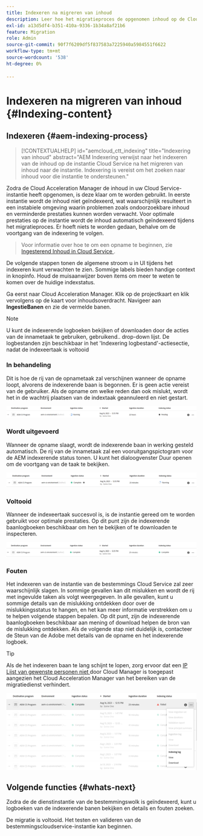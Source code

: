 ```yaml
---
title: Indexeren na migreren van inhoud
description: Leer hoe het migratieproces de opgenomen inhoud op de Cloud Service-instantie van de bestemming zal indexeren.
exl-id: a13d5df4-b351-410a-9336-1b34a8af21b6
feature: Migration
role: Admin
source-git-commit: 90f7f6209df5f837583a7225940a5984551f6622
workflow-type: tm+mt
source-wordcount: '538'
ht-degree: 0%

---
```


# Indexeren na migreren van inhoud {#Indexing-content}

## Indexeren {#aem-indexing-process}

>[!CONTEXTUALHELP]
>id="aemcloud_ctt_indexing"
>title="Indexering van inhoud"
>abstract="AEM Indexering verwijst naar het indexeren van de inhoud op de instantie Cloud Service na het migreren van inhoud naar de instantie. Indexering is vereist om het zoeken naar inhoud voor die instantie te ondersteunen."

Zodra de Cloud Acceleration Manager de inhoud in uw Cloud Service-instantie heeft opgenomen, is deze klaar om te worden gebruikt. In eerste instantie wordt de inhoud niet geïndexeerd, wat waarschijnlijk resulteert in een instabiele omgeving waarin problemen zoals ondoorzoekbare inhoud en verminderde prestaties kunnen worden verwacht. Voor optimale prestaties op de instantie wordt de inhoud automatisch geïndexeerd tijdens het migratieproces. Er hoeft niets te worden gedaan, behalve om de voortgang van de indexering te volgen.

> Voor informatie over hoe te om een opname te beginnen, zie [ Ingesterend Inhoud in Cloud Service ](/help/journey-migration/content-transfer-tool/using-content-transfer-tool/ingesting-content.md).

De volgende stappen tonen de algemene stroom u in UI tijdens het indexeren kunt verwachten te zien. Sommige labels bieden handige context in knopinfo. Houd de muisaanwijzer boven items om meer te weten te komen over de huidige indexstatus.

Ga eerst naar Cloud Acceleration Manager. Klik op de projectkaart en klik vervolgens op de kaart voor inhoudsoverdracht. Navigeer aan **IngestieBanen** en zie de vermelde banen.

>[!NOTE]
>U kunt de indexerende logboeken bekijken of downloaden door de acties van de innametaak te gebruiken, gebruikend.. drop-down lijst. De logbestanden zijn beschikbaar in het
> &#39;Indexering logbestand&#39;-actiesectie, nadat de indexeertaak is voltooid

### In behandeling

Dit is hoe de rij van de opnametaak zal verschijnen wanneer de opname loopt, alvorens de indexerende baan is begonnen. Er is geen actie vereist van de gebruiker. Als de opname om welke reden dan ook mislukt, wordt het in de wachtrij plaatsen van de indextaak geannuleerd en niet gestart.

![afbeelding](/help/journey-migration/content-transfer-tool/assets-indexing/pending.png)

### Wordt uitgevoerd

Wanneer de opname slaagt, wordt de indexerende baan in werking gesteld automatisch. De rij van de innametaak zal een vooruitgangspictogram voor de AEM indexerende status tonen. U kunt het dialoogvenster Duur openen om de voortgang van de taak te bekijken.

![afbeelding](/help/journey-migration/content-transfer-tool/assets-indexing/running.png)

### Voltooid

Wanneer de indexeertaak succesvol is, is de instantie gereed om te worden gebruikt voor optimale prestaties. Op dit punt zijn de indexerende baanlogboeken beschikbaar om hen te bekijken of te downloaden te inspecteren.

![afbeelding](/help/journey-migration/content-transfer-tool/assets-indexing/complete.png)

### Fouten

Het indexeren van de instantie van de bestemmings Cloud Service zal zeer waarschijnlijk slagen. In sommige gevallen kan dit mislukken en wordt de rij met ingevulde taken als volgt weergegeven. In alle gevallen, kunt u sommige details van de mislukking ontdekken door over de mislukkingsstatus te hangen, en het kan meer informatie verstrekken om u te helpen volgende stappen bepalen. Op dit punt, zijn de indexerende baanlogboeken beschikbaar aan mening of download helpen de bron van de mislukking ontdekken. Als de volgende stap niet duidelijk is, contacteer de Steun van de Adobe met details van de opname en het indexerende logboek.

>[!TIP]
>
> Als de het indexeren baan te lang schijnt te lopen, zorg ervoor dat een [ IP Lijst van gewenste personen niet ](/help/implementing/cloud-manager/ip-allow-lists/apply-allow-list.md) door Cloud Manager is toegepast aangezien het Cloud Acceleration Manager van het bereiken van de migratiedienst verhindert.

![afbeelding](/help/journey-migration/content-transfer-tool/assets-indexing/failed.png)

## Volgende functies {#whats-next}

Zodra de de dienstinstantie van de bestemmingswolk is geïndexeerd, kunt u logboeken van de indexerende banen bekijken en details en fouten zoeken.

De migratie is voltooid. Het testen en valideren van de bestemmingscloudservice-instantie kan beginnen.
